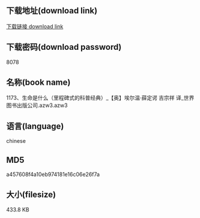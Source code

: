## 下载地址(download link)
[下载链接 download link](https://voluble-croquembouche-d321dc.netlify.app/?s=1173%E3%80%81%E7%94%9F%E5%91%BD%E6%98%AF%E4%BB%80%E4%B9%88%EF%BC%88%E9%87%8C%E7%A8%8B%E7%A2%91%E5%BC%8F%E7%9A%84%E7%A7%91%E6%99%AE%E7%BB%8F%E5%85%B8%EF%BC%89_%E3%80%90%E5%A5%A5%E3%80%91%E5%9F%83%E5%B0%94%E6%B8%A9%C2%B7%E8%96%9B%E5%AE%9A%E8%B0%94+%E5%90%89%E5%AE%97%E7%A5%A5+%E8%AF%91_%E4%B8%96%E7%95%8C%E5%9B%BE%E4%B9%A6%E5%87%BA%E7%89%88%E5%85%AC%E5%8F%B8.azw3)

## 下载密码(download password)
8078

## 名称(book name)
1173、生命是什么（里程碑式的科普经典）_【奥】埃尔温·薛定谔 吉宗祥 译_世界图书出版公司.azw3.azw3

## 语言(language)
chinese

## MD5
a457608f4a10eb974181e16c06e26f7a

## 大小(filesize)
433.8 KB
